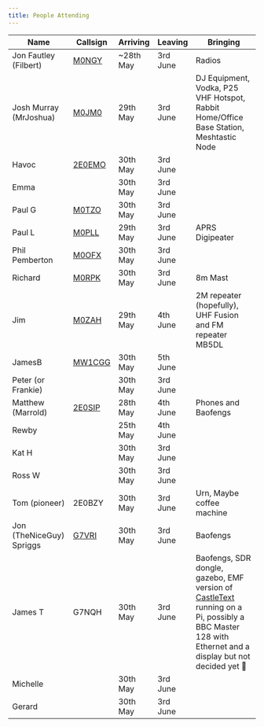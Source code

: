 ```yaml
---
title: People Attending
---
```

|Name                     |Callsign                                |Arriving  |Leaving  |Bringing|
|-------------------------|----------------------------------------|----------|---------|--------|
|Jon Fautley (Filbert)    |[M0NGY](https://www.qrz.com/db/M0NGY)   |~28th May |3rd June |Radios|
|Josh Murray (MrJoshua)   |[M0JM0](https://www.qrz.com/db/M0JMO)   |29th May  |3rd June |DJ Equipment, Vodka, P25 VHF Hotspot, Rabbit Home/Office Base Station, Meshtastic Node |
|Havoc                    |[2E0EMO](https://www.qrz.com/db/2E0EMO) |30th May  |3rd June | |
|Emma                     |                                        |30th May  |3rd June | |
|Paul G                   |[M0TZO](https://www.qrz.com/db/M0TZO)   |30th May  |3rd June | |
|Paul L                   |[M0PLL](https://www.qrz.com/db/M0PLL)   |29th May  |3rd June |APRS Digipeater |
|Phil Pemberton           |[M0OFX](https://www.qrz.com/db/M0OFX)   |30th May  |3rd June | |
|Richard                  |[M0RPK](https://www.qrz.com/db/M0RPK)   |30th May  |3rd June |8m Mast |
|Jim                      |[M0ZAH](https://www.qrz.com/db/M0ZAH)   |29th May  |4th June |2M repeater (hopefully), UHF Fusion and FM repeater MB5DL |
|JamesB                   |[MW1CGG](https://www.qrz.com/db/MW1CGG) |30th May  |5th June | |
|Peter (or Frankie)       |                                        |30th May  |3rd June | |
|Matthew (Marrold)        |[2E0SIP](https://www.qrz.com/db/2E0SIP) |28th May  |4th June |Phones and Baofengs |
|Rewby                    |                                        |25th May  |4th June | |
|Kat H                    |                                        |30th May  |3rd June | |
|Ross W                   |                                        |30th May  |3rd June | |
|Tom (pioneer)            |2E0BZY                                  |30th May  |3rd June |Urn, Maybe coffee machine|
|Jon (TheNiceGuy) Spriggs |[G7VRI](https://www.qrz.com/db/G7VRI)   |30th May  |3rd June |Baofengs |
|James T                  |G7NQH                                   |30th May  |3rd June |Baofengs, SDR dongle, gazebo, EMF version of [CastleText](https://github.com/webmariner/castletext/) running on a Pi, possibly a BBC Master 128 with Ethernet and a display but not decided yet 🙂 |
|Michelle                 |                                        |30th May  |3rd June | |
|Gerard                   |                                        |30th May  |3rd June | |
